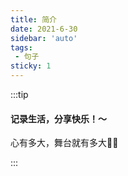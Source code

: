 ```yaml
---
title: 简介
date: 2021-6-30
sidebar: 'auto'
tags:
 - 句子
sticky: 1
---
```

:::tip

#### 记录生活，分享快乐！～

心有多大，舞台就有多大:tipping_hand_woman:

:::

<!-- more -->

